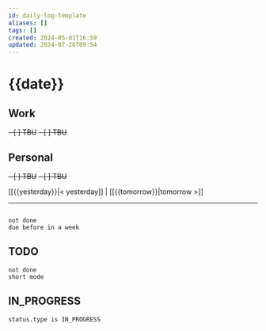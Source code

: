 ```yaml
---
id: daily-log-template
aliases: []
tags: []
created: 2024-05-01T16:59
updated: 2024-07-26T09:54
---
```


# {{date}}

## Work

<del>- [ ] TBU</del>
<del>- [ ] TBU </del>

## Personal

<del>- [ ] TBU</del>
<del>- [ ] TBU</del>

[[{{yesterday}}|< yesterday]] | [[{{tomorrow}}|tomorrow >]]

---

```tasks

not done
due before in a week
```

## TODO

```tasks
not done
short mode
```

## IN_PROGRESS

```tasks
status.type is IN_PROGRESS
```
